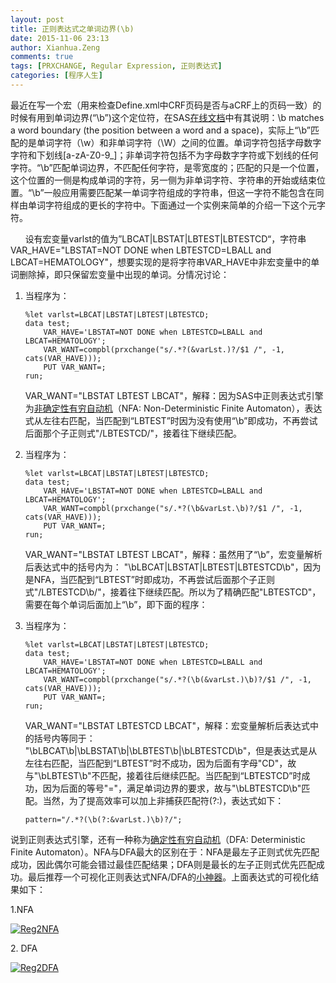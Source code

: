 ```yaml
---
layout: post
title: 正则表达式之单词边界(\b)
date: 2015-11-06 23:13
author: Xianhua.Zeng
comments: true
tags: [PRXCHANGE, Regular Expression, 正则表达式]
categories: [程序人生]
---
```

<p>最近在写一个宏（用来检查Define.xml中CRF页码是否与aCRF上的页码一致）的时候有用到单词边界(“\b”)这个定位符，在SAS<span style="text-decoration: underline;"><a href="https://support.sas.com/documentation/cdl/en/lrdict/64316/HTML/default/viewer.htm#a003288497.htm" target="_blank">在线文档</a></span>中有其说明：\b matches a word boundary (the position between a word and a space)，实际上“\b”匹配的是单词字符（\w）和非单词字符（\W）之间的位置。单词字符包括字母数字字符和下划线[a-zA-Z0-9_]；非单词字符包括不为字母数字字符或下划线的任何字符。<!--more-->“\b”匹配单词边界，不匹配任何字符，是零宽度的；匹配的只是一个位置，这个位置的一侧是构成单词的字符，另一侧为非单词字符、字符串的开始或结束位置。“\b”一般应用需要匹配某一单词字符组成的字符串，但这一字符不能包含在同样由单词字符组成的更长的字符中。下面通过一个实例来简单的介绍一下这个元字符。</p>
<p>      设有宏变量varlst的值为”LBCAT|LBSTAT|LBTEST|LBTESTCD“，字符串VAR_HAVE="LBSTAT=NOT DONE when LBTESTCD=LBALL and LBCAT=HEMATOLOGY"，想要实现的是将字符串VAR_HAVE中非宏变量中的单词删除掉，即只保留宏变量中出现的单词。分情况讨论：</p>
<ol>
	<li>当程序为：
<pre><code>%let varlst=LBCAT|LBSTAT|LBTEST|LBTESTCD;
data test;
    VAR_HAVE='LBSTAT=NOT DONE when LBTESTCD=LBALL and LBCAT=HEMATOLOGY';
    VAR_WANT=compbl(prxchange("s/.*?(&amp;varLst.)?/$1 /", -1, cats(VAR_HAVE)));
    PUT VAR_WANT=;
run;
</code></pre>
<p>VAR_WANT="LBSTAT LBTEST LBCAT"，解释：因为SAS中正则表达式引擎为<span style="text-decoration: underline;"><a href="https://en.wikipedia.org/wiki/Nondeterministic_finite_automaton" target="_blank">非确定性有穷自动机</a></span>（NFA: Non-Deterministic Finite Automaton），表达式从左往右匹配，当匹配到“LBTEST”时因为没有使用“\b”即成功，不再尝试后面那个子正则式"/LBTESTCD/"，接着往下继续匹配。</p>
</li>
	<li>当程序为：
<pre><code>%let varlst=LBCAT|LBSTAT|LBTEST|LBTESTCD;
data test;
    VAR_HAVE='LBSTAT=NOT DONE when LBTESTCD=LBALL and LBCAT=HEMATOLOGY';
    VAR_WANT=compbl(prxchange("s/.*?(\b&amp;varLst.\b)?/$1 /", -1, cats(VAR_HAVE)));
    PUT VAR_WANT=;
run;
</code></pre>
<p>VAR_WANT="LBSTAT LBTEST LBCAT"，解释：虽然用了“\b”，宏变量解析后表达式中的括号内为： "\bLBCAT|LBSTAT|LBTEST|LBTESTCD\b"，因为是NFA，当匹配到“LBTEST”时即成功，不再尝试后面那个子正则式"/LBTESTCD\b/"，接着往下继续匹配。所以为了精确匹配"LBTESTCD"，需要在每个单词后面加上“\b”，即下面的程序：</p>
</li>
	<li>当程序为：
<pre><code>%let varlst=LBCAT|LBSTAT|LBTEST|LBTESTCD;
data test;
    VAR_HAVE='LBSTAT=NOT DONE when LBTESTCD=LBALL and LBCAT=HEMATOLOGY';
    VAR_WANT=compbl(prxchange("s/.*?(\b(&amp;varLst.)\b)?/$1 /", -1, cats(VAR_HAVE)));
    PUT VAR_WANT=;
run;
</code></pre>
<p>VAR_WANT="LBSTAT LBTESTCD LBCAT"，解释：宏变量解析后表达式中的括号内等同于： "\bLBCAT\b|\bLBSTAT\b|\bLBTEST\b|\bLBTESTCD\b"，但是表达式是从左往右匹配，当匹配到“LBTEST”时不成功，因为后面有字母"CD"，故与"\bLBTEST\b"不匹配，接着往后继续匹配。当匹配到“LBTESTCD”时成功，因为后面的等号"="，满足单词边界的要求，故与"\bLBTESTCD\b"匹配。当然，为了提高效率可以加上非捕获匹配符(?:)，表达式如下：</p>
<pre><code>pattern="/.*?(\b(?:&amp;varLst.)\b)?/";
</code></pre>
</li>
</ol>
<p>说到正则表达式引擎，还有一种称为<span style="text-decoration: underline;"><a href="https://en.wikipedia.org/wiki/Deterministic_finite_automaton" target="_blank">确定性有穷自动机</a></span>（DFA: Deterministic Finite Automaton）。NFA与DFA最大的区别在于：NFA是最左子正则式优先匹配成功，因此偶尔可能会错过最佳匹配结果；DFA则是最长的左子正则式优先匹配成功。最后推荐一个可视化正则表达式NFA/DFA的<span style="text-decoration: underline;"><a href="http://hackingoff.com/compilers/regular-expression-to-nfa-dfa" target="_blank">小神器</a></span>。上面表达式的可视化结果如下：</p>
<p>1.NFA</p>
<p><a href="http://www.xianhuazeng.com/cn/wp-content/uploads/2015/11/Reg2NFA.jpg"><img class="aligncenter size-full" src="http://www.xianhuazeng.com/cn/wp-content/uploads/2015/11/Reg2NFA.jpg" alt="Reg2NFA" /></a></p>
<p>2. DFA</p>
<p><a href="http://www.xianhuazeng.com/cn/wp-content/uploads/2015/11/Reg2DFA.jpg"><img class="aligncenter size-full" src="http://www.xianhuazeng.com/cn/wp-content/uploads/2015/11/Reg2DFA.jpg" alt="Reg2DFA" /></a></p>
